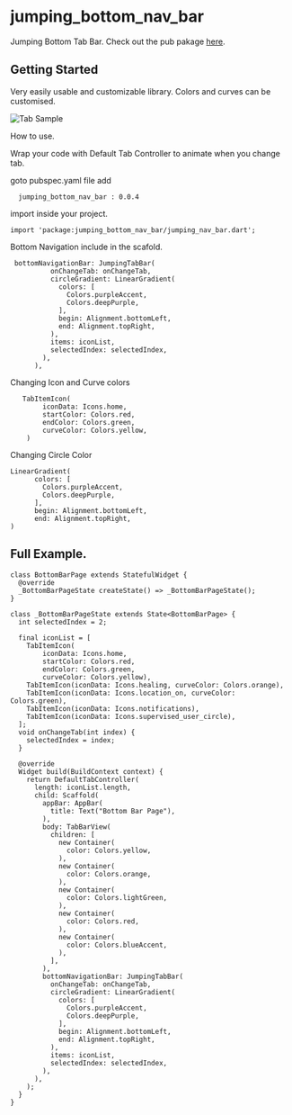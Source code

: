 # jumping_bottom_nav_bar

Jumping Bottom Tab Bar. Check out the pub pakage [here](https://pub.dev/packages/jumping_bottom_nav_bar).
## Getting Started

Very easily usable and customizable library. 
Colors and curves can be customised.

![Tab Sample](https://github.com/manojeeva/jumping_bottom_nav_bar/blob/master/example/sample.gif)


How to use.

Wrap your code with Default Tab Controller to animate when you change tab.

goto pubspec.yaml file add
```
  jumping_bottom_nav_bar : 0.0.4
```

import inside your project.
```
import 'package:jumping_bottom_nav_bar/jumping_nav_bar.dart';
```

Bottom Navigation include in the scafold.
```
 bottomNavigationBar: JumpingTabBar(
          onChangeTab: onChangeTab,
          circleGradient: LinearGradient(
            colors: [
              Colors.purpleAccent,
              Colors.deepPurple,
            ],
            begin: Alignment.bottomLeft,
            end: Alignment.topRight,
          ),
          items: iconList,
          selectedIndex: selectedIndex,
        ),
      ),
```
Changing Icon and Curve colors 
```
   TabItemIcon(
        iconData: Icons.home,
        startColor: Colors.red,
        endColor: Colors.green,
        curveColor: Colors.yellow,
    )
```
Changing Circle Color
```
LinearGradient(
      colors: [
        Colors.purpleAccent,
        Colors.deepPurple,
      ],
      begin: Alignment.bottomLeft,
      end: Alignment.topRight,
)   
```

 ## Full Example.
```
class BottomBarPage extends StatefulWidget {
  @override
  _BottomBarPageState createState() => _BottomBarPageState();
}

class _BottomBarPageState extends State<BottomBarPage> {
  int selectedIndex = 2;

  final iconList = [
    TabItemIcon(
        iconData: Icons.home,
        startColor: Colors.red,
        endColor: Colors.green,
        curveColor: Colors.yellow),
    TabItemIcon(iconData: Icons.healing, curveColor: Colors.orange),
    TabItemIcon(iconData: Icons.location_on, curveColor: Colors.green),
    TabItemIcon(iconData: Icons.notifications),
    TabItemIcon(iconData: Icons.supervised_user_circle),
  ];
  void onChangeTab(int index) {
    selectedIndex = index;
  }

  @override
  Widget build(BuildContext context) {
    return DefaultTabController(
      length: iconList.length,
      child: Scaffold(
        appBar: AppBar(
          title: Text("Bottom Bar Page"),
        ),
        body: TabBarView(
          children: [
            new Container(
              color: Colors.yellow,
            ),
            new Container(
              color: Colors.orange,
            ),
            new Container(
              color: Colors.lightGreen,
            ),
            new Container(
              color: Colors.red,
            ),
            new Container(
              color: Colors.blueAccent,
            ),
          ],
        ),
        bottomNavigationBar: JumpingTabBar(
          onChangeTab: onChangeTab,
          circleGradient: LinearGradient(
            colors: [
              Colors.purpleAccent,
              Colors.deepPurple,
            ],
            begin: Alignment.bottomLeft,
            end: Alignment.topRight,
          ),
          items: iconList,
          selectedIndex: selectedIndex,
        ),
      ),
    );
  }
}

```